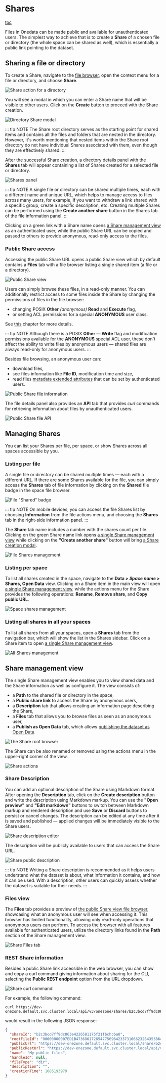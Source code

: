 # Shares

[toc]()

Files in Onedata can be made public and available for unauthenticated users. The simplest
way to achieve that is to create a **Share** of a chosen file or directory (the whole
space can be shared as well), which is essentially a public link pointing to the dataset.

## Sharing a file or directory

To create a Share, navigate to the [file browser](web-file-browser.md), open the context
menu for a file or directory, and choose **Share**.

![Share action for a directory](../../images/user-guide/shares/sharing-file-menu.png#screenshot)

You will see a modal in which you can enter a Share name that will be visible to other
users. Click on the **Create** button to proceed with the Share creation.

![Directory Share modal](../../images/user-guide/shares/sharing-file-modal.png#screenshot)

::: tip NOTE
The Share root directory serves as the starting point for shared items and
contains all the files and folders that are nested in the directory. However, it's worth
mentioning that nested items within the Share root directory do not have individual Shares
associated with them, even though they are effectively shared.
:::

After the successful Share creation, a directory details panel with the **Shares** tab
will appear containing a list of Shares created for a selected file or directory.

![Shares panel](../../images/user-guide/shares/sharing-shares-panel.png#screenshot)

::: tip NOTE
A single file or directory can be shared multiple times, each with a different
name and unique URL, which helps to manage access to files across many users, for example,
if you want to withdraw a link shared with a specific group, create a specific description,
etc. Creating multiple Shares can be performed using the **Create another share** button in
the Shares tab of the file information panel.
:::

Clicking on a green link with a Share name opens [a Share management view](#share-management-view)
as an authenticated user, while the public Share URL can be copied and passed to others to
provide anonymous, read-only access to the files.

### Public Share access

Accessing the public Share URL opens a public Share view which by default contains a
**Files** tab with a file browser listing a single shared item (a file or a directory).

![Public Share view](../../images/user-guide/shares/sharing-public-files.png#screenshot)

Users can simply browse these files, in a read-only manner. You can additionally
restrict access to some files inside the Share by changing the permissions of files in the
file browser:

* changing POSIX **Other** *(anonymous)* **Read** and **Execute** flag,
* or setting ACL permissions for a special **ANONYMOUS** user class.

See [this](./data.md#data-access-control) chapter for more details.

::: tip NOTE
Although there is a POSIX **Other — Write** flag and modification permissions
available for the **ANONYMOUS** special ACL user, these don't affect the ability to write
files by anonymous users — shared files are always read-only for anonymous users.
:::

Besides file browsing, an anonymous user can:

* download files,
* see files information like **File ID**, modification time and size,
* read files [metadata extended attributes](./metadata.md#extended-attributes) that can be
  set by authenticated users.

![Public Share file information](../../images/user-guide/shares/share-public-file-info.png#screenshot)

The file details panel also provides an **API** tab that provides *curl* commands for
retrieving information about files by unauthenticated users.

![Public Share file API](../../images/user-guide/shares/share-public-file-api.png#screenshot)

## Managing Shares

You can list your Shares per file, per space, or show Shares across all spaces accessible
by you.

### Listing per file

A single file or directory can be shared multiple times — each with a different URL.
If there are some Shares available for the file, you can simply access the **Shares** tab
of file information by clicking on the **Shared** file badge in the space file
browser.

![File "Shared" badge](../../images/user-guide/shares/managing-file-badge.png#screenshot)

::: tip NOTE
On mobile devices, you can access the file Shares list by choosing **Information** from the
file actions menu, and choosing the **Shares** tab in the right-side information panel.
:::

The **Share** tab name includes a number with the shares count per file. Clicking on the green Share
name link opens [a single Share management view](#share-management-view) while clicking
on the **"Create another share"** button will bring [a Share creation modal](#sharing-a-file-or-directory).

![File Shares management](../../images/user-guide/shares/managing-file-shares.png#screenshot)

### Listing per space

To list all shares created in the space, navigate to the **Data > *Space name* > Shares, Open Data** view.
Clicking on a Share item in the main view will open [a single Share management view](#share-management-view),
while the actions menu for the Share provides the following operations: **Rename**, **Remove share**, and
**Copy public URL**.

![Space shares management](../../images/user-guide/shares/managing-space-shares.png#screenshot)

### Listing all shares in all your spaces

To list all shares from all your spaces, open a **Shares** tab from the navigation bar, which will show the list in the Shares sidebar. Click on a Share item to open [a single Share management view](#share-management-view).

![All Shares management](../../images/user-guide/shares/managing-all-shares.png#screenshot)

## Share management view

The single Share management view enables you to view shared data and the Share information
as well as configure it. The view consists of:

* a **Path** to the shared file or directory in the space,
* a **Public share link** to access the Share by anonymous users,
* a **Description** tab that allows creating an information page describing the Share,
* a **Files** tab that allows you to browse files as seen as an anonymous user,
* a **Publish as Open Data** tab, which allows [publishing the dataset as Open Data](./open-data.md).

![The Share root browser](../../images/user-guide/shares/share-root-view.png#screenshot)

The Share can be also renamed or removed using the actions menu in the upper-right corner
of the view.

![Share actions](../../images/user-guide/shares/share-menu.png#screenshot)

### Share Description

You can add an optional description of the Share using Markdown format. After opening the
**Description** tab, click on the **Create description** button and write the description using
Markdown markup. You can use the **"Open preview"** and **"Edit markdown"** buttons to switch
between Markdown markup and rendered description and use **Save** or
**Discard** buttons to persist or cancel changes. The description can be edited at any
time after it is saved and published — applied changes will be immediately visible to the Share users.

![Share description editor](../../images/user-guide/shares/share-description-markdown.png#screenshot)

The description will be publicly available to users that can access the Share URL.

![Share public description](../../images/user-guide/shares/share-public-description.png#screenshot)

::: tip NOTE
Writing a Share description is recommended as it helps users understand
what the dataset is about, what information it contains, and how it can be used. With a
description, other users can quickly assess whether the dataset is suitable for their
needs.
:::

### Files view

The **Files** tab provides a preview of [the public Share view file browser](#public-share-access),
showcasing what an anonymous user will see when accessing it. This browser has limited
functionality, allowing only read-only operations that anonymous users can perform. To
access the browser with all features available for authenticated users, utilize the
directory links found in the **Path** section of the Share management view.

![Share Files tab](../../images/user-guide/shares/share-files.png#screenshot)

<!-- ### Open Data -->

<!-- TODO: VFS-10906 Open Data documentation -->

### REST Share information

Besides a public Share link accessible in the web browser, you can show and copy a curl
command giving information about sharing for the CLI, selecting the **Public REST endpoint**
option from the URL dropdown.

![Share curl command](../../images/user-guide/shares/share-curl.png#screenshot)

For example, the following command:

```shell
curl https://dev-onezone.default.svc.cluster.local/api/v3/onezone/shares/b2c3bcd7ff9dc063e4226581175f21fbchc6a8/public
```

would result in the following JSON response:

```json
{
  "shareId": "b2c3bcd7ff9dc063e4226581175f21fbchc6a8",
  "rootFileId": "00000000007ED1B4736861726547756964233731666232643538646166323835616664623339303265663331653131646538636864626137236133613138616463346137376464316236313039363862326138353735633431636830643762236232633362636437666639646330363365343232363538313137356632316662636863366138",
  "publicUrl": "https://dev-onezone.default.svc.cluster.local/share/b2c3bcd7ff9dc063e4226581175f21fbchc6a8",
  "publicRestUrl": "https://dev-onezone.default.svc.cluster.local/api/v3/onezone/shares/b2c3bcd7ff9dc063e4226581175f21fbchc6a8/public",
  "name": "My public files",
  "handleId": null,
  "fileType": "dir",
  "description": "",
  "creationTime": 1685193979
}
```
